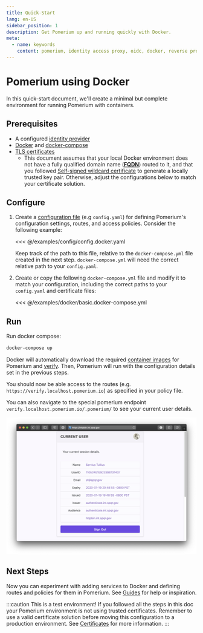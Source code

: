 ```yaml
---
title: Quick-Start
lang: en-US
sidebar_position: 1
description: Get Pomerium up and running quickly with Docker.
meta:
  - name: keywords
    content: pomerium, identity access proxy, oidc, docker, reverse proxy, containers, identity aware proxy
---
```


# Pomerium using Docker

In this quick-start document, we'll create a minimal but complete environment for running Pomerium with containers.

## Prerequisites

- A configured [identity provider]
- [Docker] and [docker-compose]
- [TLS certificates]
  - This document assumes that your local Docker environment does not have a fully qualified domain name (**[FQDN]**) routed to it, and that you followed [Self-signed wildcard certificate] to generate a locally trusted key pair. Otherwise, adjust the configurations below to match your certificate solution.

## Configure

1. Create a [configuration file] (e.g `config.yaml`) for defining Pomerium's configuration settings, routes, and access policies. Consider the following example:

   <<< @/examples/config/config.docker.yaml

   Keep track of the path to this file, relative to the `docker-compose.yml` file created in the next step. `docker-compose.yml` will need the correct relative path to your `config.yaml`.

1. Create or copy the following `docker-compose.yml` file and modify it to match your configuration, including the correct paths to your `config.yaml` and certificate files:

   <<< @/examples/docker/basic.docker-compose.yml

## Run

Run docker compose:

```bash
docker-compose up
```

Docker will automatically download the required [container images] for Pomerium and [verify]. Then, Pomerium will run with the configuration details set in the previous steps.

You should now be able access to the routes (e.g. `https://verify.localhost.pomerium.io`) as specified in your policy file.

You can also navigate to the special pomerium endpoint `verify.localhost.pomerium.io/.pomerium/` to see your current user details.

![currently logged in user](./img/logged-in-as.png)

## Next Steps

Now you can experiment with adding services to Docker and defining routes and policies for them in Pomerium. See [Guides](/docs/guides) for help or inspiration.

:::caution This is a test environment!
If you followed all the steps in this doc your Pomerium environment is not using trusted certificates. Remember to use a valid certificate solution before moving this configuration to a production environment. See [Certificates][tls certificates] for more information.
:::

[configuration file]: /docs/reference
[container images]: https://hub.docker.com/r/pomerium/pomerium
[docker]: https://docs.docker.com/install/
[docker-compose]: https://docs.docker.com/compose/install/
[verify]: https://verify.pomerium.com/
[identity provider]: /docs/identity-providers
[tls certificates]: ../topics/certificates
[fqdn]: https://en.wikipedia.org/wiki/Fully_qualified_domain_name
[mkcert]: https://github.com/FiloSottile/mkcert
[Self-signed wildcard certificate]: /docs/topics/certificates#self-signed-wildcard-certificate